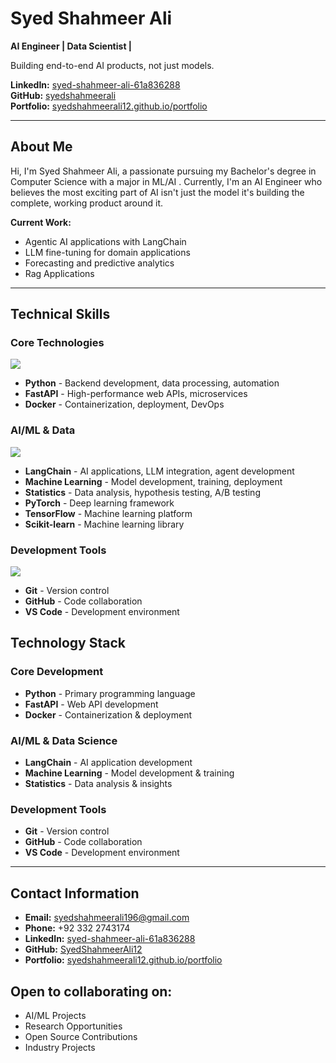 # Syed Shahmeer Ali

**AI Engineer | Data Scientist |**

Building end-to-end AI products, not just models.

**LinkedIn:** [syed-shahmeer-ali-61a836288](https://www.linkedin.com/in/syed-shahmeer-ali-61a836288/)  
**GitHub:** [syedshahmeerali](https://github.com/syedshahmeerali)  
**Portfolio:** [syedshahmeerali12.github.io/portfolio](https://syedshahmeerali12.github.io/portfolio/)

---

## About Me


Hi, I'm Syed Shahmeer Ali, a passionate pursuing my Bachelor's degree in Computer Science with a major in ML/AI . Currently, I'm an AI Engineer who believes the most exciting part of AI isn't just the model it's building the complete, working product around it.

**Current Work:**
- Agentic AI applications with LangChain
- LLM fine-tuning for domain applications
- Forecasting and predictive analytics
- Rag Applications

---

## Technical Skills

### Core Technologies
<img src="https://skillicons.dev/icons?i=python,fastapi,docker" />

- **Python** - Backend development, data processing, automation
- **FastAPI** - High-performance web APIs, microservices
- **Docker** - Containerization, deployment, DevOps

### AI/ML & Data
<img src="https://skillicons.dev/icons?i=pytorch,tensorflow,sklearn" />

- **LangChain** - AI applications, LLM integration, agent development
- **Machine Learning** - Model development, training, deployment
- **Statistics** - Data analysis, hypothesis testing, A/B testing
- **PyTorch** - Deep learning framework
- **TensorFlow** - Machine learning platform
- **Scikit-learn** - Machine learning library

### Development Tools
<img src="https://skillicons.dev/icons?i=git,github,vscode" />

- **Git** - Version control
- **GitHub** - Code collaboration
- **VS Code** - Development environment



## Technology Stack

### Core Development
- **Python** - Primary programming language
- **FastAPI** - Web API development
- **Docker** - Containerization & deployment

### AI/ML & Data Science
- **LangChain** - AI application development
- **Machine Learning** - Model development & training
- **Statistics** - Data analysis & insights

### Development Tools
- **Git** - Version control
- **GitHub** - Code collaboration
- **VS Code** - Development environment

---

<!-- ## Achievements & Recognition

<div align="center">

### Open Source Contributions
- **RAGFlow Contributor** - Fixed critical bugs
- **Active Developer** - Continuous learning
- **Community Member** - AI/ML enthusiast

### Development Metrics
- **Python Projects** - 95% of repositories
- **AI/ML Focus** - 90% of development
- **Learning Rate** - Always improving
- **Problem Solver** - Bug fixes & features

</div> -->





## Contact Information

- **Email:** syedshahmeerali196@gmail.com
- **Phone:** +92 332 2743174
- **LinkedIn:** [syed-shahmeer-ali-61a836288](https://www.linkedin.com/in/syed-shahmeer-ali-61a836288/)
- **GitHub:** [SyedShahmeerAli12](https://github.com/SyedShahmeerAli12)
- **Portfolio:** [syedshahmeerali12.github.io/portfolio](https://syedshahmeerali12.github.io/portfolio/)

## Open to collaborating on:
- AI/ML Projects
- Research Opportunities  
- Open Source Contributions
- Industry Projects
